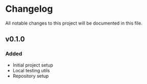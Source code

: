 # Changelog

All notable changes to this project will be documented in this file.

<!-- The format is based on [Keep a Changelog](https://keepachangelog.com/en/1.0.0/),
and this project adheres to [Semantic Versioning](https://semver.org/spec/v2.0.0.html). -->

## v0.1.0

### Added

- Initial project setup
- Local testing utils
- Repository setup
